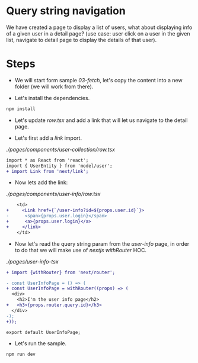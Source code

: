 # Query string navigation

We have created a page to display a list of users, what about displaying info of a given user in a detail page? 
(use case: user click on a user in the given list, navigate to detail page to display the details of that user).

# Steps

- We will start form sample _03-fetch_, let's copy the content into a new folder (we will work from there).

- Let's install the dependencies.

```bash
npm install
```

- Let's update _row.tsx_ and add a link that will let us navigate to the detail page.

- Let's first add a _link_ import.

_./pages/components/user-collection/row.tsx_

```diff
import * as React from 'react';
import { UserEntity } from 'model/user';
+ import Link from 'next/link';
```

- Now lets add the link:

_./pages/components/user-info/row.tsx_

```diff
    <td>
+     <Link href={`/user-info?id=${props.user.id}`}>
-      <span>{props.user.login}</span>
+      <a>{props.user.login}</a>
+     </link>        
    </td>
```

- Now let's read the query string param from the _user-info_ page, in order to do that we will
make use of _nextjs_ _withRouter_ HOC.

_./pages/user-info-tsx_

```diff
+ import {withRouter} from 'next/router';

- const UserInfoPage = () => (
+ const UserInfoPage = withRouter((props) => (
  <div>
    <h2>I'm the user info page</h2>    
+   <h3>{props.router.query.id}</h3>    
  </div>
-);
+));

export default UserInfoPage;
``` 

- Let's run the sample.

```bash
npm run dev
```
